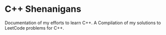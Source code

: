 # C++ Shenanigans
Documentation of my efforts to learn C++.
A Compilation of my solutions to LeetCode problems for C++.